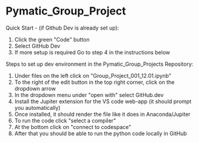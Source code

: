 # Pymatic_Group_Project
Quick Start - (if Github Dev is already set up):
1. Click the green "Code" button
2. Select GitHub Dev
3. If more setup is required Go to step 4 in the instructions below


Steps to set up dev environment in the Pymatic_Group_Projects Repository:
1. Under files on the left click on "Group_Project_001_12.01.ipynb"
2. To the right of the edit button in the top right corner, click on the dropdown arrow
3. In the dropdown menu under "open with" select GitHub.dev
4. Install the Jupiter extension for the VS code web-app (it should prompt you automatically)
5. Once installed, it should render the file like it does in Anaconda/Jupiter
6. To run the code click "select a compiler" 
7. At the bottom click on "connect to codespace" 
8. After that you should be able to run the python code locally in GitHub

